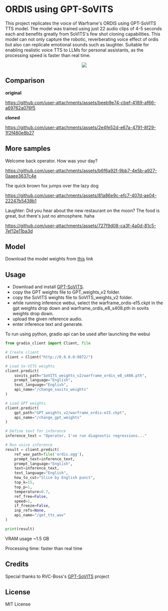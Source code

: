 # ORDIS using GPT-SoVITS

This project replicates the voice of Warframe's ORDIS using GPT-SoVITS TTS model. The model was trained using just 22 audio clips of 4-5 seconds each and benefits greatly from SoVITS's few shot cloning capabilities. This model can not only capture the robotic, reverberating voice effect of ordis but also can replicate emotional sounds such as laughter. Suitable for enabling realistic voice TTS to LLMs for personal assistants, as the processing speed is faster than real time.

<div align="center"> 
<img src="https://github.com/user-attachments/assets/154d0310-3991-4497-8a0b-3e0abd28f0a1">
</div>

## Comparison

**original**

https://github.com/user-attachments/assets/beeb9e74-cbef-4189-af66-a69762a076f5

**cloned**

https://github.com/user-attachments/assets/2e4fe52d-e67a-4791-8f29-1f2f480e8b27



## More samples

Welcome back operator. How was your day?

https://github.com/user-attachments/assets/b6f6a92f-9bb7-4e5b-a927-0aaee3637c4e

The quick brown fox jumps over the lazy dog

https://github.com/user-attachments/assets/81a86e9c-efc7-407d-ae04-22247b5438b1

Laughter:
Did you hear about the new restaurant on the moon? The food is great, but there's just no atmosphere. haha

https://github.com/user-attachments/assets/727f9d08-ca3f-4a0d-81c5-7ef12e11ba3d

## Model

Download the model weights from [this](https://drive.google.com/drive/folders/1ZV4tcDUlsQsW0Yfl1ocWb5kAMcX1ywyx?usp=sharing) link

## Usage 

- Download and install [GPT-SoVITS](https://github.com/RVC-Boss/GPT-SoVITS).
- copy the GPT weights file to GPT_weights_v2 folder.
- copy the SoVITS weights file to SoVITS_weights_v2 folder.
- while running inference webui, select the warframe_ordis-e15.ckpt in the gpt weights drop down and warframe_ordis_e8_s408.pth in sovits weights drop down.
- upload the given reference audio.
- enter inference text and generate.

To run using python, gradio api can be used after launching the webui

```python
from gradio_client import Client, file

# Create client
client = Client("http://0.0.0.0:9872/")

# Load So-VITS weights
client.predict(
    sovits_path="SoVITS_weights_v2/warframe_ordis_e8_s408.pth",
    prompt_language="English",
    text_language="English",
    api_name="/change_sovits_weights"
)

# Load GPT weights
client.predict(
    gpt_path="GPT_weights_v2/warframe_ordis-e15.ckpt",
    api_name="/change_gpt_weights"
)

# Define text for inference
inference_text = "Operator, I've run diagnostic regressions..."

# Run voice inference
result = client.predict(
    ref_wav_path=file('ordis.ogg'),
    prompt_text=inference_text,
    prompt_language="English",
    text=inference_text,
    text_language="English",
    how_to_cut="Slice by English punct",
    top_k=15,
    top_p=1,
    temperature=0.7,
    ref_free=False,
    speed=1,
    if_freeze=False,
    inp_refs=None,
    api_name="/get_tts_wav"
)

print(result)
```
VRAM usage ~1.5 GB

Processing time: faster than real time

## Credits

Special thanks to RVC-Boss's [GPT-SoVITS](https://github.com/RVC-Boss/GPT-SoVITS) project

## License

MIT License

